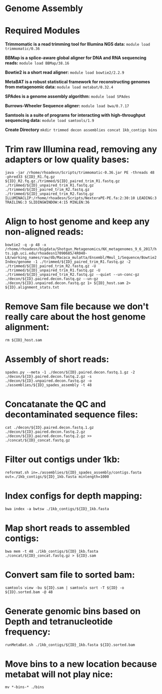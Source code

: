 # **Genome Assembly**

# **Required Modules**

**Trimmomatic is a read trimming tool for Illumina NGS data:**
```module load trimmomatic/0.36```

**BBMap is a splice-aware global aligner for DNA and RNA sequencing reads:**
```module load BBMap/38.16```

**Bowtie2 is a short read aligner:**
```module load bowtie2/2.2.9```

**MetaBAT is a robust statistical framework for reconstructing genomes from metagenomic data:**
```module load metabat/0.32.4```

**SPAdes is a genome assembly algorithm:**
```module load SPAdes```

**Burrows-Wheeler Sequence aligner:**
```module load bwa/0.7.17```

**Samtools is a suite of programs for interacting with high-throughput sequencing data:**
```module load samtools/1.9```

**Create Directory**
```mkdir trimmed decon assemblies concat 1kb_contigs bins```

# **Trim raw Illumina read, removing any adapters or low quality bases:**

```java -jar /rhome/rhoadesn/Scripts/trimmomatic-0.36.jar PE -threads 48 -phred33 ${ID}_R1.fq.gz ${ID}_R2.fq.gz./trimmed/${ID}_paired_trim_R1.fastq.gz ./trimmed/${ID}_unpaired_trim_R1.fastq.gz ./trimmed/${ID}_paired_trim_R2.fastq.gz ./trimmed/${ID}_unpaired_trim_R2.fastq.gz ILLUMINACLIP:/rhome/rhoadesn/Scripts/NexteraPE-PE.fa:2:30:10 LEADING:3 TRAILING:3 SLIDINGWINDOW:4:15 MINLEN:36```

# **Align to host genome and keep any non-aligned reads:**

```bowtie2 -q -p 48 -x /rhome/rhoadesn/bigdata/Shotgun_Metagenomics/NX_metagenomes_9_6_2017/hts.igb.uci.edu/rhoadesn17090685/4R040-L8/working_names/raw/db/Macaca_mulatta/Ensembl/Mmul_1/Sequence/Bowtie2Index/genome -1 ./trimmed/${ID}_paired_trim_R1.fastq.gz -2 ./trimmed/${ID}_paired_trim_R2.fastq.gz -U ./trimmed/${ID}_unpaired_trim_R1.fastq.gz -U ./trimmed/${ID}_unpaired_trim_R2.fastq.gz --quiet --un-conc-gz ./decon/${ID}.paired.decon.fastq.gz --un-gz ./decon/${ID}.unpaired.decon.fastq.gz 1> ${ID}_host.sam 2> ${ID}.alignment_stats.txt```

# **Remove Sam file because we don't really care about the host genome alignment:**

```rm ${ID}_host.sam```

# **Assembly of short reads:**

```spades.py --meta -1 ./decon/${ID}.paired.decon.fastq.1.gz -2 ./decon/${ID}.paired.decon.fastq.2.gz -s ./decon/${ID}.unpaired.decon.fastq.gz -o ./assemblies/${ID}_spades_assembly -t 48```

# **Concatanate the QC and decontaminated sequence files:**

```cat ./decon/${ID}.paired.decon.fastq.1.gz ./decon/${ID}.paired.decon.fastq.2.gz ./decon/${ID}.paired.decon.fastq.2.gz >> ./concat/${ID}_concat.fastq.gz```

# **Filter out contigs under 1kb:**

```reformat.sh in=./assemblies/${ID}_spades_assembly/contigs.fasta out=./1kb_contigs/${ID}_1kb.fasta minlength=1000```

# **Index configs for depth mapping:**

```bwa index -a bwtsw ./1kb_contigs/${ID}_1kb.fasta```

# **Map short reads to assembled contigs:**

```bwa mem -t 48 ./1kb_contigs/${ID}_1kb.fasta ./concat/${ID}_concat.fastq.gz > ${ID}.sam```

# **Convert sam file to sorted bam:**

```samtools view -bu ${ID}.sam | samtools sort -T ${ID} -o ${ID}.sorted.bam -@ 48```

# **Generate genomic bins based on Depth and tetranucleotide frequency:**

```runMetaBat.sh ./1kb_contigs/${ID}_1kb.fasta ${ID}.sorted.bam```

# **Move bins to a new location because metabat will not play nice:**

```mv *-bins-* ./bins```

